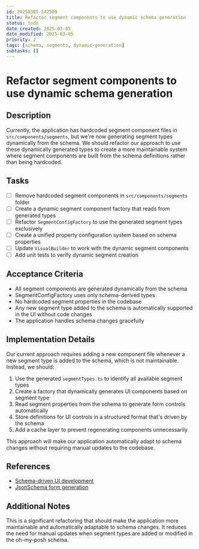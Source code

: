 ```yaml
---
id: 20250305-142500
title: Refactor segment components to use dynamic schema generation
status: todo
date_created: 2025-03-05
date_modified: 2025-03-05
priority: 2
tags: [schema, segments, dynamic-generation]
subtasks: []
---
```


# Refactor segment components to use dynamic schema generation

## Description

Currently, the application has hardcoded segment component files in `src/components/segments`, but we're now generating segment types dynamically from the schema. We should refactor our approach to use these dynamically generated types to create a more maintainable system where segment components are built from the schema definitions rather than being hardcoded.

## Tasks

- [ ] Remove hardcoded segment components in `src/components/segments` folder
- [ ] Create a dynamic segment component factory that reads from generated types
- [ ] Refactor `SegmentConfigFactory` to use the generated segment types exclusively
- [ ] Create a unified property configuration system based on schema properties
- [ ] Update `VisualBuilder` to work with the dynamic segment components
- [ ] Add unit tests to verify dynamic segment creation

## Acceptance Criteria

- All segment components are generated dynamically from the schema
- SegmentConfigFactory uses only schema-derived types
- No hardcoded segment properties in the codebase
- Any new segment type added to the schema is automatically supported in the UI without code changes
- The application handles schema changes gracefully

## Implementation Details

Our current approach requires adding a new component file whenever a new segment type is added to the schema, which is not maintainable. Instead, we should:

1. Use the generated `segmentTypes.ts` to identify all available segment types
2. Create a factory that dynamically generates UI components based on segment type
3. Read segment properties from the schema to generate form controls automatically
4. Store definitions for UI controls in a structured format that's driven by the schema
5. Add a cache layer to prevent regenerating components unnecessarily

This approach will make our application automatically adapt to schema changes without requiring manual updates to the codebase.

## References

- [Schema-driven UI development](https://blog.bitsrc.io/schema-based-form-generation-the-future-of-dynamic-forms-f6672b65892e)
- [JsonSchema form generation](https://github.com/rjsf-team/react-jsonschema-form)

## Additional Notes

This is a significant refactoring that should make the application more maintainable and automatically adaptable to schema changes. It reduces the need for manual updates when segment types are added or modified in the oh-my-posh schema.
